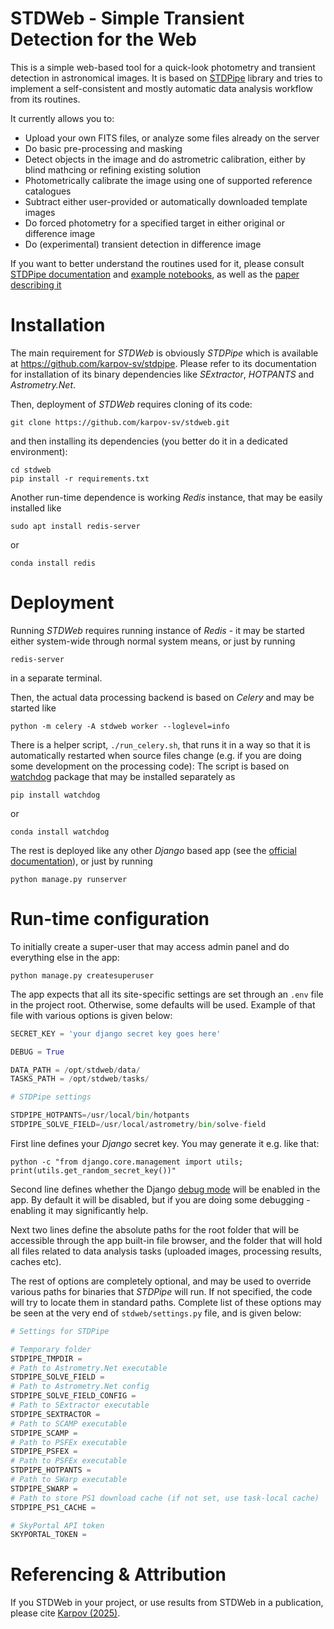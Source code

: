 # STDWeb - Simple Transient Detection for the Web

This is a simple web-based tool for a quick-look photometry and transient detection in astronomical images. It is based on [STDPipe](https://github.com/karpov-sv/stdpipe) library and tries to implement a self-consistent and mostly automatic data analysis workflow from its routines.

It currently allows you to:

- Upload your own FITS files, or analyze some files already on the server
- Do basic pre-processing and masking
- Detect objects in the image and do astrometric calibration, either by blind mathcing or refining existing solution
- Photometrically calibrate the image using one of supported reference catalogues
- Subtract either user-provided or automatically downloaded template images
- Do forced photometry for a specified target in either original or difference image
- Do (experimental) transient detection in difference image

If you want to better understand the routines used for it, please consult [STDPipe documentation](https://stdpipe.readthedocs.io/) and [example notebooks](https://github.com/karpov-sv/stdpipe/tree/master/notebooks), as well as the [paper describing it](https://ojs.cvut.cz/ojs/index.php/ap/article/view/9969)

# Installation

The main requirement for *STDWeb* is obviously *STDPipe* which is available at https://github.com/karpov-sv/stdpipe. Please refer to its documentation for installation of its binary dependencies like *SExtractor*, *HOTPANTS* and *Astrometry.Net*.

Then, deployment of *STDWeb* requires cloning of its code:
```
git clone https://github.com/karpov-sv/stdweb.git
```
and then installing its dependencies (you better do it in a dedicated environment):
```
cd stdweb
pip install -r requirements.txt
```

Another run-time dependence is working *Redis* instance, that may be easily installed like
```
sudo apt install redis-server
```
or
```
conda install redis
```

# Deployment

Running *STDWeb* requires running instance of *Redis* - it may be started either system-wide through normal system means, or just by running 
```
redis-server
```
in a separate terminal.

Then, the actual data processing backend is based on *Celery* and may be started like 
```
python -m celery -A stdweb worker --loglevel=info
```
There is a helper script, `./run_celery.sh`, that runs it in a way so that it is automatically restarted when source files change (e.g. if you are doing some development on the processing code):
The script is based on [watchdog](https://github.com/gorakhargosh/watchdog) package that may be installed separately as 
```
pip install watchdog
```
or 
```
conda install watchdog
```

The rest is deployed like any other *Django* based app (see the [official documentation](https://docs.djangoproject.com/en/5.0/howto/deployment/)), or just by running 
```
python manage.py runserver
```

# Run-time configuration

To initially create a super-user that may access admin panel and do everything else in the app:
```
python manage.py createsuperuser
```

The app expects that all its site-specific settings are set through an `.env` file in the project root. Otherwise, some defaults will be used. 
Example of that file with various options is given below:
```python
SECRET_KEY = 'your django secret key goes here'

DEBUG = True

DATA_PATH = /opt/stdweb/data/
TASKS_PATH = /opt/stdweb/tasks/

# STDPipe settings

STDPIPE_HOTPANTS=/usr/local/bin/hotpants
STDPIPE_SOLVE_FIELD=/usr/local/astrometry/bin/solve-field
```

First line defines your *Django* secret key. You may generate it e.g. like that:
```
python -c "from django.core.management import utils; print(utils.get_random_secret_key())"
```

Second line defines whether the Django [debug mode](https://docs.djangoproject.com/en/5.0/ref/settings/#debug) will be enabled in the app. By default it will be disabled, but if you are doing some debugging - enabling it may significantly help.

Next two lines define the absolute paths for the root folder that will be accessible through the app built-in file browser, and the folder that will hold all files related to data analysis tasks (uploaded images, processing results, caches etc).

The rest of options are completely optional, and may be used to override various paths for binaries that *STDPipe* will run. If not specified, the code will try to locate them in standard paths. 
Complete list of these options may be seen at the very end of `stdweb/settings.py` file, and is given below:
```python
# Settings for STDPipe

# Temporary folder
STDPIPE_TMPDIR = 
# Path to Astrometry.Net executable
STDPIPE_SOLVE_FIELD = 
# Path to Astrometry.Net config
STDPIPE_SOLVE_FIELD_CONFIG = 
# Path to SExtractor executable
STDPIPE_SEXTRACTOR = 
# Path to SCAMP executable
STDPIPE_SCAMP = 
# Path to PSFEx executable
STDPIPE_PSFEX = 
# Path to PSFEx executable
STDPIPE_HOTPANTS = 
# Path to SWarp executable
STDPIPE_SWARP = 
# Path to store PS1 download cache (if not set, use task-local cache)
STDPIPE_PS1_CACHE = 

# SkyPortal API token
SKYPORTAL_TOKEN = 
```

# Referencing & Attribution
If you STDWeb in your project, or use results from STDWeb in a publication, please cite [Karpov (2025)](https://ojs.cvut.cz/ojs/index.php/ap/article/view/9969). 
